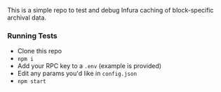 This is a simple repo to test and debug Infura caching of block-specific archival data.

### Running Tests

- Clone this repo
- `npm i`
- Add your RPC key to a `.env` (example is provided)
- Edit any params you'd like in `config.json`
- `npm start`

